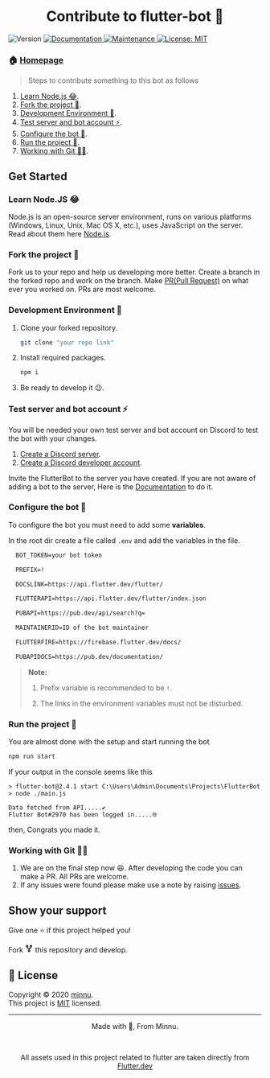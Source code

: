 <h1 align="center">Contribute to flutter-bot 🤖</h1>

<p>
  <img alt="Version" src="https://img.shields.io/badge/version-2.4.1-blue.svg?cacheSeconds=2592000" />
  <a href="https://github.com/yahu1031/FlutterBot#readme" target="_blank">
    <img alt="Documentation" src="https://img.shields.io/badge/documentation-yes-brightgreen.svg" />
  </a>
  <a href="https://github.com/yahu1031/FlutterBot/graphs/commit-activity" target="_blank">
    <img alt="Maintenance" src="https://img.shields.io/badge/Maintained%3F-yes-green.svg" />
  </a>
  <a href="https://github.com/yahu1031/FlutterBot/blob/main/LICENSE" target="_blank">
    <img alt="License: MIT" src="https://img.shields.io/github/license/yahu1031/flutterbot" />
  </a>
</p>

### 🏠 [Homepage](https://github.com/yahu1031/FlutterBot#readme) ###

> Steps to contribute something to this bot as follows

1) [Learn Node.js :joy:](https://github.com/yahu1031/FlutterBot/blob/main/CONTRIBUTING.md#learn-nodejs-joy).
2) [Fork the project :fork_and_knife:](https://github.com/yahu1031/FlutterBot/blob/main/CONTRIBUTING.md#fork-the-project-fork_and_knife).
3) [Development Environment :hammer:](https://github.com/yahu1031/FlutterBot/blob/main/CONTRIBUTING.md#development-environment-hammer).
4) [Test server and bot account :zap:](https://github.com/yahu1031/FlutterBot/blob/main/CONTRIBUTING.md#test-server-and-bot-account-zap).
5) [Configure the bot :wrench:](https://github.com/yahu1031/FlutterBot/blob/main/CONTRIBUTING.md#configure-the-bot-wrench).
6) [Run the project :running:](https://github.com/yahu1031/FlutterBot/blob/main/CONTRIBUTING.md#run-the-project-running).
7) [Working with Git :man_technologist:](https://github.com/yahu1031/FlutterBot/blob/main/CONTRIBUTING.md#working-with-git-man_technologist).

## Get Started ##

### Learn Node.JS :joy: ###

Node.js is an open-source server environment, runs on various platforms (Windows, Linux, Unix, Mac OS X, etc.), uses JavaScript on the server. Read about them here [Node.js](https://nodejs.org/en/docs/).

### Fork the project :fork_and_knife: ###

Fork us to your repo and help us developing more better. Create a branch in the forked repo and work on the branch. Make [PR(Pull Request)](https://github.com/yahu1031/FlutterBot/pull) on what ever you worked on. PRs are most welcome.

### Development Environment :hammer: ###

1) Clone your forked repository.

    ```sh
    git clone "your repo link"
    ```

2) Install required packages.

    ```sh
    npm i
    ```

3) Be ready to develop it :wink:.

### Test server and bot account :zap: ###

You will be needed your own test server and bot account on Discord to test the bot with your changes.

1) [Create a Discord server](https://support.discord.com/hc/en-us/articles/204849977-How-do-I-create-a-server-).
2) [Create a Discord developer account](https://discordapp.com/developers/applications/).

Invite the FlutterBot to the server you have created. If you are not aware of adding a bot to the server, Here is the [Documentation](https://discord.com/developers/docs/topics/oauth2#bots) to do it.

### Configure the bot :wrench: ###

To configure the bot you must need to add some **variables**.

In the root dir create a file called `.env` and add the variables in the file.

  ```txt
    BOT_TOKEN=your bot token

    PREFIX=!

    DOCSLINK=https://api.flutter.dev/flutter/

    FLUTTERAPI=https://api.flutter.dev/flutter/index.json

    PUBAPI=https://pub.dev/api/search?q=

    MAINTAINERID=ID of the bot maintainer

    FLUTTERFIRE=https://firebase.flutter.dev/docs/

    PUBAPIDOCS=https://pub.dev/documentation/
  ```

  > **Note:**
  >
  > 1) Prefix variable is recommended to be `!`.
  >
  > 2) The links in the environment variables must not be disturbed.

### Run the project :running: ###

You are almost done with the setup and start running the bot

  ```sh
  npm run start
  ```

If your output in the console seems like this

  ```log
  > flutter-bot@2.4.1 start C:\Users\Admin\Documents\Projects\FlutterBot
  > node ./main.js

  Data fetched from API.....✔️
  Flutter Bot#2970 has been logged in.....🌐
  ```

then, Congrats you made it.

### Working with Git :man_technologist: ###

1) We are on the final step now :satisfied:. After developing the code you can make a PR. All PRs are welcome.
2) If any issues were found please make use a note by raising [issues](https://github.com/yahu1031/FlutterBot/issues/new).

## Show your support ##

Give one ⭐️ if this project helped you!

Fork <svg class="octicon octicon-repo-forked" viewBox="0 0 16 16" version="1.1" width="16" height="16" aria-hidden="true"><path fill-rule="evenodd" d="M5 3.25a.75.75 0 11-1.5 0 .75.75 0 011.5 0zm0 2.122a2.25 2.25 0 10-1.5 0v.878A2.25 2.25 0 005.75 8.5h1.5v2.128a2.251 2.251 0 101.5 0V8.5h1.5a2.25 2.25 0 002.25-2.25v-.878a2.25 2.25 0 10-1.5 0v.878a.75.75 0 01-.75.75h-4.5A.75.75 0 015 6.25v-.878zm3.75 7.378a.75.75 0 11-1.5 0 .75.75 0 011.5 0zm3-8.75a.75.75 0 100-1.5.75.75 0 000 1.5z"></path></svg> this repository and develop.

## 📝 License ##

Copyright © 2020 [minnu](https://github.com/yahu1031).<br />
This project is [MIT](https://github.com/yahu1031/FlutterBot/blob/main/LICENSE) licensed.

***

<p align="center"> Made with 💚, From Minnu. </p> <br />
<p align="center">All assets used in this project related to flutter are taken directly from <a href="https://flutter.dev">Flutter.dev</a></p>
